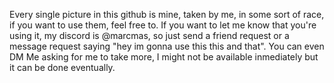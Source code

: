 Every single picture in this github is mine, taken by me, in some sort of race, if you want to use them, feel free to.
If you want to let me know that you're using it, my discord is @marcmas, so just send a friend request or a message request saying "hey im gonna use this this and that".
You can even DM Me asking for me to take more, I might not be available inmediately but it can be done eventually.
